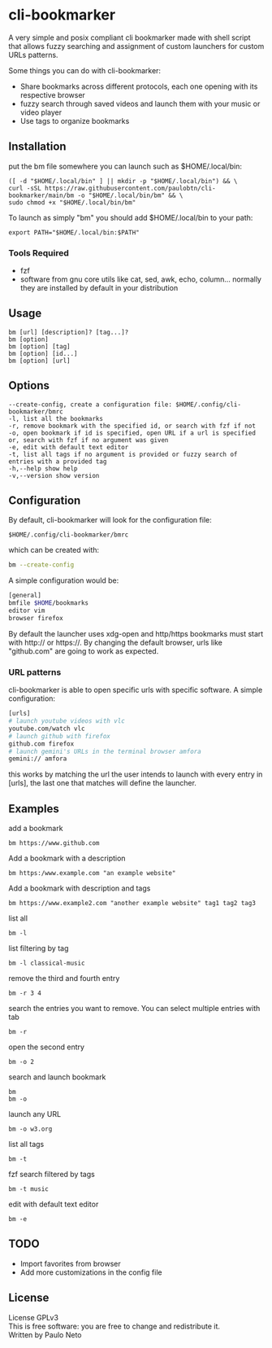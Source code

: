 # cli-bookmarker
A very simple and posix compliant cli bookmarker made with shell script that allows fuzzy searching and
assignment of custom launchers for custom URLs patterns. <br>

Some things you can do with cli-bookmarker:
* Share bookmarks across different protocols, each one opening with its respective browser
* fuzzy search through saved videos and launch them with your music or video player
* Use tags to organize bookmarks

## Installation
put the bm file somewhere you can launch such as $HOME/.local/bin: 
```
([ -d "$HOME/.local/bin" ] || mkdir -p "$HOME/.local/bin") && \
curl -sSL https://raw.githubusercontent.com/paulobtn/cli-bookmarker/main/bm -o "$HOME/.local/bin/bm" && \
sudo chmod +x "$HOME/.local/bin/bm"
```
To launch as simply "bm" you should add $HOME/.local/bin to your path:
```
export PATH="$HOME/.local/bin:$PATH"
```

### Tools Required
* fzf
* software from gnu core utils like cat, sed, awk, echo, column... normally they are installed by default in your distribution

## Usage
```
bm [url] [description]? [tag...]?
bm [option]
bm [option] [tag]
bm [option] [id...]
bm [option] [url]
```
## Options
```
--create-config, create a configuration file: $HOME/.config/cli-bookmarker/bmrc
-l, list all the bookmarks
-r, remove bookmark with the specified id, or search with fzf if not
-o, open bookmark if id is specified, open URL if a url is specified or, search with fzf if no argument was given
-e, edit with default text editor
-t, list all tags if no argument is provided or fuzzy search of entries with a provided tag
-h,--help show help
-v,--version show version
```

## Configuration

By default, cli-bookmarker will look for the configuration file:
```
$HOME/.config/cli-bookmarker/bmrc
```

 which can be created with:
```bash
bm --create-config
```

A simple configuration would be:
```bash
[general]
bmfile $HOME/bookmarks
editor vim
browser firefox
```

By default the launcher uses xdg-open and http/https bookmarks must start with http:// or https://. By changing the default browser, urls like "github.com" are going to work as expected.

### URL patterns

cli-bookmarker is able to open specific urls with specific software.
A simple configuration:
```bash
[urls]
# launch youtube videos with vlc
youtube.com/watch vlc 
# launch github with firefox
github.com firefox
# launch gemini's URLs in the terminal browser amfora
gemini:// amfora
```
this works by matching the url the user intends to launch with every
entry in \[urls\], the last one that matches will define the launcher.

## Examples

add a bookmark
```
bm https://www.github.com
```

Add a bookmark with a description
```
bm https:/www.example.com "an example website"
```

Add a bookmark with description and tags
```
bm https://www.example2.com "another example website" tag1 tag2 tag3
```

list all
```
bm -l
```

list filtering by tag
```
bm -l classical-music
```

remove the third and fourth entry
```
bm -r 3 4
```

search the entries you want to remove. You can select multiple entries with tab
```
bm -r
```

open the second entry
```
bm -o 2
```

search and launch bookmark
```
bm
bm -o
```

launch any URL
```
bm -o w3.org
```

list all tags
```
bm -t
```

fzf search filtered by tags
```
bm -t music
```

edit with default text editor
```
bm -e
```

## TODO

* Import favorites from browser
* Add more customizations in the config file

## License

License GPLv3 <br>
This is free software: you are free to change and redistribute it. <br>
Written by Paulo Neto
